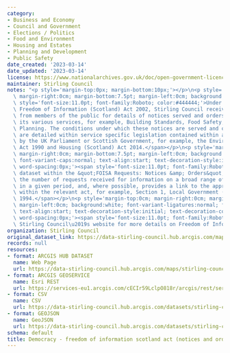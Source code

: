 ```yaml
---
category:
- Business and Economy
- Council and Government
- Elections / Politics
- Food and Environment
- Housing and Estates
- Planning and Development
- Public Safety
date_created: '2023-03-14'
date_updated: '2023-03-14'
license: https://www.nationalarchives.gov.uk/doc/open-government-licence/version/3/
maintainer: Stirling Council
notes: "<p style='margin-top:0px; margin-bottom:10px;'></p>\n<p style='margin-top:0cm;\
  \ margin-right:0cm; margin-bottom:7.5pt; margin-left:0cm; background:white;'><span\
  \ style='font-size:11.0pt; font-family:Roboto; color:#444444;'>Under FOISA , the\
  \ Freedom of Information (Scotland) Act 2002, Stirling Council receives requests\
  \ from members of the public for details of notices served and orders issued by\
  \ its various services, for example, Building Standards, Food Safety, Housing and\
  \ Planning. The conditions under which these notices are served and orders issued\
  \ are detailed within service specific legislation contained within acts passed\
  \ by the UK Parliament or Scottish Government, for example, the Environmental Protection\
  \ Act 1990 and Housing (Scotland) Act 2014.</span></p>\n<p style='margin-top:0cm;\
  \ margin-right:0cm; margin-bottom:7.5pt; margin-left:0cm; background:white; font-variant-ligatures:normal;\
  \ font-variant-caps:normal; text-align:start; text-decoration-style:initial; text-decoration-color:initial;\
  \ word-spacing:0px;'><span style='font-size:11.0pt; font-family:Roboto; color:#444444;'>Each\
  \ dataset within the &quot;FOISA Requests: Notices &amp; Orders&quot; grouping shows\
  \ the number of requests received for information on a broad range of legislation\
  \ in a given period, and, where possible, provides a link to the appropriate section\
  \ within the relevant act, for example, Section 1, Local Government (Scotland) Act\
  \ 1994.</span></p>\n<p style='margin-top:0cm; margin-right:0cm; margin-bottom:7.5pt;\
  \ margin-left:0cm; background:white; font-variant-ligatures:normal; font-variant-caps:normal;\
  \ text-align:start; text-decoration-style:initial; text-decoration-color:initial;\
  \ word-spacing:0px;'><span style='font-size:11.0pt; font-family:Roboto; color:#444444;'>Visit\
  \ Stirling Council\u2019s website for more details on Freedom of Information.</span></p>"
organization: Stirling Council
original_dataset_link: https://data-stirling-council.hub.arcgis.com/maps/stirling-council::democracy-freedom-of-information-scotland-act-notices-and-orders-2021
records: null
resources:
- format: ARCGIS HUB DATASET
  name: Web Page
  url: https://data-stirling-council.hub.arcgis.com/maps/stirling-council::democracy-freedom-of-information-scotland-act-notices-and-orders-2021
- format: ARCGIS GEOSERVICE
  name: Esri REST
  url: https://services-eu1.arcgis.com/cECIr59LclpO818r/arcgis/rest/services/democracy%20-%20freedom%20of%20information%20requests%20(2021)/FeatureServer/0
- format: CSV
  name: CSV
  url: https://data-stirling-council.hub.arcgis.com/datasets/stirling-council::democracy-freedom-of-information-scotland-act-notices-and-orders-2021.csv?outSR=%7B%22latestWkid%22%3A3857%2C%22wkid%22%3A102100%7D
- format: GEOJSON
  name: GeoJSON
  url: https://data-stirling-council.hub.arcgis.com/datasets/stirling-council::democracy-freedom-of-information-scotland-act-notices-and-orders-2021.geojson?outSR=%7B%22latestWkid%22%3A3857%2C%22wkid%22%3A102100%7D
schema: default
title: Democracy - freedom of information scotland act (notices and orders 2021)
---
```

